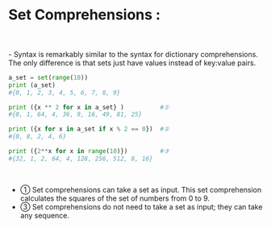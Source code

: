 # Set Comprehensions :
</br>
</br>
-   Syntax is remarkably similar to the syntax for dictionary comprehensions. The only difference is that sets just have values instead of key:value pairs.

```python
a_set = set(range(10))
print (a_set)
#{0, 1, 2, 3, 4, 5, 6, 7, 8, 9}

print ({x ** 2 for x in a_set} )          #①
#{0, 1, 64, 4, 36, 9, 16, 49, 81, 25}

print ({x for x in a_set if x % 2 == 0})  #②
#{0, 8, 2, 4, 6}

print ({2**x for x in range(10)})         #③
#{32, 1, 2, 64, 4, 128, 256, 512, 8, 16}
```
</br>

-   ① Set comprehensions can take a set as input. This set comprehension calculates the squares of the set of numbers from 0 to 9.
-   ③ Set comprehensions do not need to take a set as input; they can take any sequence.